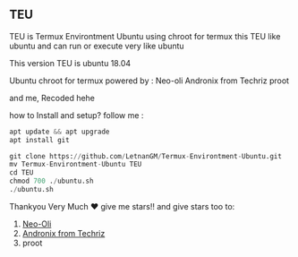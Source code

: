 ## TEU 
TEU is Termux Environtment Ubuntu using chroot for termux
this TEU like ubuntu and can run or execute very like ubuntu

This version TEU is ubuntu 18.04

Ubuntu chroot for termux powered by :
 Neo-oli
 Andronix from Techriz
 proot

 and me, Recoded hehe

how to Install and setup?
follow me :
```python
apt update && apt upgrade
apt install git

git clone https://github.com/LetnanGM/Termux-Environtment-Ubuntu.git
mv Termux-Environtment-Ubuntu TEU
cd TEU
chmod 700 ./ubuntu.sh
./ubuntu.sh
```

Thankyou Very Much ❤
give me stars!!
and give stars too to:
 1. <a href="https://github.com/Neo-Oli">Neo-Oli</a>
 2. <a href="https://github.com/Techriz/Andronix">Andronix from Techriz</a>
 3. proot

